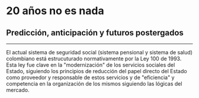 # 20 años no es nada
## Predicción, anticipación y futuros postergados
_____
El actual sistema de seguridad social (sistema pensional y sistema de salud) colombiano está estrucuturado normativamente por la Ley 100 de 1993. Esta ley fue clave en la "modernización" de los servicios sociales del Estado, siguiendo los principios de reducción del papel directo del Estado como proveedor y responsable de estos servicios y de "eficiencia" y competencia en la organización de los mismos siguiendo las lógicas del mercado. 
